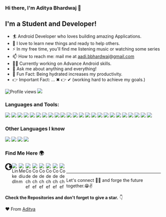 
### Hi there, I'm Aditya Bhardwaj 👋

## I'm a Student and Developer!

- 🏄‍ Android Developer who loves building amazing Applications.
- 🌱 I love to learn new things and ready to help others.
- ⚡ In my free time, you'll find me listening music or watching some series
- 📫 How to reach me: mail me at aadi.bbhardwaj@gmail.com
- 🧙‍♂️ Currently working on Advance Android skills.
- 💬 Ask me about anything and everything!
- 🎨 Fun Fact: Being hydrated increases my productivity.
- 👉 Important Fact: ... ✖ 👉 ✔ (working hard to achieve my goals.)


![Profile views](https://gpvc.arturio.dev/aditya-190)  <img src="https://img.shields.io/github/followers/aditya-190?label=Follow" style=" float:left, margin-right:10px" />



### Languages and Tools:

<img src="https://img.shields.io/badge/-Android-563D7C?style=flat&logo=android&logoColor=FFFFFF">  <img src="https://img.shields.io/badge/-Kotlin-cc6699?style=flat&logo=kotlin&logoColor=FFFFFF">  <img src="https://img.shields.io/badge/-Jetpack-563D7C?style=flat&logo=Jetpack&logoColor=ffffff"> <img src="https://img.shields.io/badge/-Flutter-F1502F?style=flat&logo=flutter&logoColor=FFFFFF">  <img src="https://img.shields.io/badge/-Dart-563D7C?style=flat&logo=dart&logoColor=FFFFFF">  <img src="https://img.shields.io/badge/-unity-000000?style=flat&logo=Unity&logoColor=FFFFFF">  <img src="http://img.shields.io/badge/-Java-F89820?style=flat&logo=java&logoColor=white">  <img src="https://img.shields.io/badge/-C%23-659ad2?style=flat&logo=C%23logoColor=ffffff">  <img src="https://img.shields.io/badge/-C++-659ad2?style=flat&logo=C++logoColor=ffffff">  <img src="https://img.shields.io/badge/-C-659ad2?style=flat&logo=ClogoColor=ffffff">  <img src="https://img.shields.io/badge/-Python-black?style=flat&logo=python&logoColor=white">  <img src="https://img.shields.io/badge/-MySQL-F29111?style=flat&logo=mysql&logoColor=FFFFFF">  <img src="https://img.shields.io/badge/-Firebase-FFA611?style=flat&logo=firebase&logoColor=FFFFFF">  <img src="http://img.shields.io/badge/-Git-F1502F?style=flat&logo=git&logoColor=FFFFFF">  <img src="http://img.shields.io/badge/-Github-000000?style=flat&logo=github&logoColor=FFFFFF">  <img src="http://img.shields.io/badge/-VS%20Code-007ACC?style=flat&logo=visual%20studio%20code&logoColor=white">  <img src="https://img.shields.io/badge/-Bootstrap-563D7C?style=flat&logo=bootstrap&logoColor=white">    <img src="https://img.shields.io/badge/-Room DB-F29111?style=flat&logo=room&logoColor=ffffff">    <img src="https://img.shields.io/badge/-PyCharm-F89820?style=flat&logo=pycharm&logoColor=ffffff">    <img src="https://img.shields.io/badge/-Linux-007ACC?style=flat&logo=linux&logoColor=ffffff">    <img src="https://img.shields.io/badge/-MacOS-FFA611?style=flat&logo=mac&logoColor=ffffff">  <img src="https://img.shields.io/badge/-Shell Scripting-000000?style=flat&logo=bash&logoColor=ffffff">  <img src="https://img.shields.io/badge/-Figma-000000?style=flat&logo=figma&logoColor=ffffff">  <img src="https://img.shields.io/badge/-Adobe XD-000000?style=flat&logo=adobexd&logoColor=ffffff">
<br />
### Other Languages I know
<img src = "https://img.shields.io/badge/-HTML5-E34F26?style=flat&logo=html5&logoColor=white">    <img src = "https://img.shields.io/badge/-CSS3-1572B6?style=flat&logo=css3&logoColor=white">    <img src="https://img.shields.io/badge/-JavaScript-eed718?style=flat&logo=javascript&logoColor=ffffff">    <img src="https://img.shields.io/badge/-Php-563D7C?style=flat&logo=php&logoColor=white">
<br />
### Find Me Here 🌍
[<img align="left" alt="Portfolio" width="22px" src="https://raw.githubusercontent.com/iconic/open-iconic/master/svg/globe.svg" />][website]
[<img align="left" alt="LinkedIn" width="22px" src="https://cdn.jsdelivr.net/npm/simple-icons@v3/icons/linkedin.svg" />][linkedin]
[<img align="left" alt="Medium" width="22px" src="https://cdn.jsdelivr.net/npm/simple-icons@v3/icons/medium.svg" />][medium]
[<img align="left" alt="Codechef" width="22px" src="https://cdn.jsdelivr.net/npm/simple-icons@v3/icons/codechef.svg" />][codechef]
[<img align="left" alt="Codechef" width="22px" src="https://cdn.jsdelivr.net/npm/simple-icons@v3/icons/leetcode.svg" />][leetcode]
[<img align="left" alt="Codechef" width="22px" src="https://cdn.jsdelivr.net/npm/simple-icons@v3/icons/hackerearth.svg" />][hackerearth]
[<img align="left" alt="Codechef" width="22px" src="https://cdn.jsdelivr.net/npm/simple-icons@v3/icons/hackerrank.svg" />][hackerrank]
[<img align="left" alt="Codechef" width="22px" src="https://cdn.jsdelivr.net/npm/simple-icons@v3/icons/dribbble.svg" />][dribbble]
[<img align="left" alt="Codechef" width="22px" src="https://cdn.jsdelivr.net/npm/simple-icons@v3/icons/behance.svg" />][behance]
<br/>


---


Let's connect 👨‍💻 and forge the future together.😁✌

**Check the Repositories and don't forget to give a star.** 👇

:heart: From [Aditya](https://github.com/aditya-190)

[website]: https://adi-bhardwaj.web.app
[linkedin]: https://www.linkedin.com/in/adi-bhardwaj/
[medium]: https://medium.com/@ab2225/
[codechef]: https://www.codechef.com/users/aadi_01
[leetcode]: https://leetcode.com/aadi_01/
[hackerrank]: https://www.hackerrank.com/aadi_bbhardwaj
[hackerearth]: https://www.hackerearth.com/@aditya5132
[dribbble]: https://dribbble.com/aditya-bhardwaj
[behance]: https://www.behance.net/adityabhardwaj8
